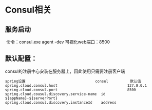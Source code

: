 # Consul相关

## 	服务启动

​	命令：consul.exe agent -dev  		可视化web端口：8500

## 默认配置：

consul的注册中心安装在服务器上，因此使用只需要注册客户端

````
spring设置								consul			默认值
spring.cloud.consul.host								127.0.0.1
spring.cloud.consul.port								8500
spring.cloud.cousul.discovery.service-name	id			${appName}-${serverPort}
spring.cloud.consul.discovery.instanceId	address
````

